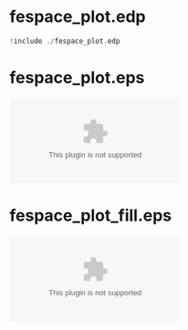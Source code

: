 # fespace_plot.edp

```cpp
!include ./fespace_plot.edp
```

# fespace_plot.eps
![fespace_plot.eps](./outputs/fespace_plot.eps)


# fespace_plot_fill.eps
![fespace_plot_fill.eps](./outputs/fespace_plot_fill.eps)

